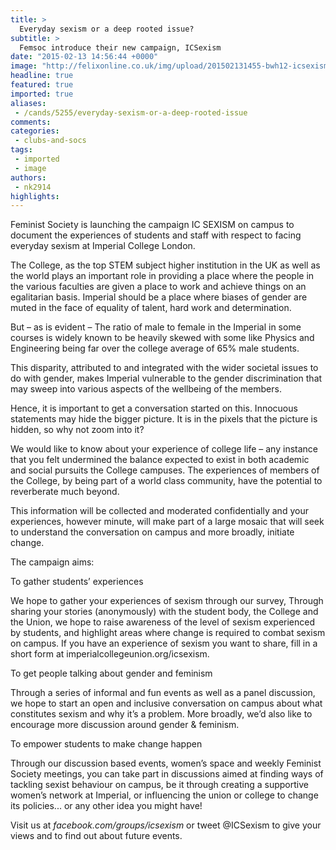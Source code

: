 ```yaml
---
title: >
  Everyday sexism or a deep rooted issue?
subtitle: >
  Femsoc introduce their new campaign, ICSexism
date: "2015-02-13 14:56:44 +0000"
image: "http://felixonline.co.uk/img/upload/201502131455-bwh12-icsexism.png"
headline: true
featured: true
imported: true
aliases:
 - /cands/5255/everyday-sexism-or-a-deep-rooted-issue
comments:
categories:
 - clubs-and-socs
tags:
 - imported
 - image
authors:
 - nk2914
highlights:
---
```


Feminist Society is launching the campaign IC SEXISM on campus to document the experiences of students and staff with respect to facing everyday sexism at Imperial College London.

The College, as the top STEM subject higher institution in the UK as well as the world plays an important role in providing a place where the people in the various faculties are given a place to work and achieve things on an egalitarian basis. Imperial should be a place where biases of gender are muted in the face of equality of talent, hard work and determination.

But – as is evident – The ratio of male to female in the Imperial in some courses is widely known to be heavily skewed with some like Physics and Engineering being far over the college average of 65% male students.

This disparity, attributed to and integrated with the wider societal issues to do with gender, makes Imperial vulnerable to the gender discrimination that may sweep into various aspects of the wellbeing of the members.

Hence, it is important to get a conversation started on this. Innocuous statements may hide the bigger picture. It is in the pixels that the picture is hidden, so why not zoom into it?

We would like to know about your experience of college life – any instance that you felt undermined the balance expected to exist in both academic and social pursuits the College campuses. The experiences of members of the College, by being part of a world class community, have the potential to reverberate much beyond.

This information will be collected and moderated confidentially and your experiences, however minute, will make part of a large mosaic that will seek to understand the conversation on campus and more broadly, initiate change.

The campaign aims:

To gather students’ experiences

We hope to gather your experiences of sexism through our survey, Through sharing your stories (anonymously) with the student body, the College and the Union, we hope to raise awareness of the level of sexism experienced by students, and highlight areas where change is required to combat sexism on campus. If you have an experience of sexism you want to share, fill in a short form at imperialcollegeunion.org/icsexism.

To get people talking about gender and feminism

Through a series of informal and fun events as well as a panel discussion, we hope to start an open and inclusive conversation on campus about what constitutes sexism and why it’s a problem. More broadly, we’d also like to encourage more discussion around gender & feminism.

To empower students to make change happen

Through our discussion based events, women’s space and weekly Feminist Society meetings, you can take part in discussions aimed at finding ways of tackling sexist behaviour on campus, be it through creating a supportive women’s network at Imperial, or influencing the union or college to change its policies... or any other idea you might have!

Visit us at _facebook.com/groups/icsexism_ or tweet @ICSexism to give your views and to find out about future events.
